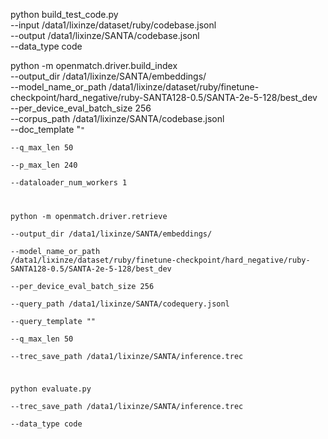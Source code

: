 python build_test_code.py \
--input /data1/lixinze/dataset/ruby/codebase.jsonl \
--output /data1/lixinze/SANTA/codebase.jsonl \
--data_type code


python -m openmatch.driver.build_index  \
    --output_dir /data1/lixinze/SANTA/embeddings/ \
    --model_name_or_path /data1/lixinze/dataset/ruby/finetune-checkpoint/hard_negative/ruby-SANTA128-0.5/SANTA-2e-5-128/best_dev  \
    --per_device_eval_batch_size 256  \
    --corpus_path /data1/lixinze/SANTA/codebase.jsonl  \
    --doc_template "<code>"  \
    --q_max_len 50  \
    --p_max_len 240  \
    --dataloader_num_workers 1

python -m openmatch.driver.retrieve  \
    --output_dir /data1/lixinze/SANTA/embeddings/  \
    --model_name_or_path /data1/lixinze/dataset/ruby/finetune-checkpoint/hard_negative/ruby-SANTA128-0.5/SANTA-2e-5-128/best_dev  \
    --per_device_eval_batch_size 256  \
    --query_path /data1/lixinze/SANTA/codequery.jsonl \
    --query_template "<nl>"  \
    --q_max_len 50  \
    --trec_save_path /data1/lixinze/SANTA/inference.trec

python evaluate.py \
    --trec_save_path /data1/lixinze/SANTA/inference.trec \
    --data_type code 

